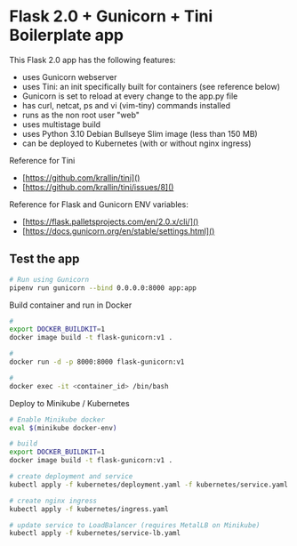 # Flask 2.0 + Gunicorn + Tini Boilerplate app

This Flask 2.0 app has the following features:

- uses Gunicorn webserver
- uses Tini: an init specifically built for containers (see reference below)
- Gunicorn is set to reload at every change to the app.py file
- has curl, netcat, ps and vi (vim-tiny) commands installed
- runs as the non root user "web"
- uses multistage build
- uses Python 3.10 Debian Bullseye Slim image (less than 150 MB)
- can be deployed to Kubernetes (with or without nginx ingress)

Reference for Tini

- [https://github.com/krallin/tini]()
- [https://github.com/krallin/tini/issues/8]()

Reference for Flask and Gunicorn ENV variables:

- [https://flask.palletsprojects.com/en/2.0.x/cli/]()
- [https://docs.gunicorn.org/en/stable/settings.html]()

## Test the app

```sh
# Run using Gunicorn
pipenv run gunicorn --bind 0.0.0.0:8000 app:app
```

Build container and run in Docker

```sh
#
export DOCKER_BUILDKIT=1
docker image build -t flask-gunicorn:v1 .

#
docker run -d -p 8000:8000 flask-gunicorn:v1

#
docker exec -it <container_id> /bin/bash
```

Deploy to Minikube / Kubernetes

```sh
# Enable Minikube docker
eval $(minikube docker-env)

# build
export DOCKER_BUILDKIT=1
docker image build -t flask-gunicorn:v1 .

# create deployment and service
kubectl apply -f kubernetes/deployment.yaml -f kubernetes/service.yaml

# create nginx ingress
kubectl apply -f kubernetes/ingress.yaml

# update service to LoadBalancer (requires MetalLB on Minikube)
kubectl apply -f kubernetes/service-lb.yaml
```
